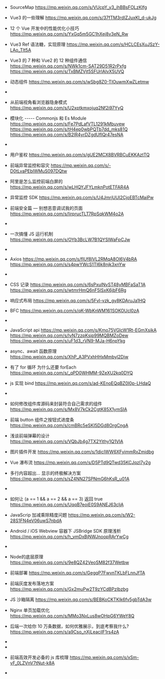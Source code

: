 * SourceMap
https://mp.weixin.qq.com/s/VUcpY_y3_ihBBsFOLzKlfg
* Vue3 的一些理解
https://mp.weixin.qq.com/s/37fTM3rdIZJuxKI_d-ukJg
* 12 个 Vue 开发中的性能优化小技巧 
https://mp.weixin.qq.com/s/YxGq5m5GC1hXej8v3eN_Rw
* Vue3 Ref 语法糖，实现原理
https://mp.weixin.qq.com/s/HCLCEsXuJSzY-LAo_Tlt5A
* Vue3 的 7 种和 Vue2 的 12 种组件通信
https://mp.weixin.qq.com/s/NWk1cm-SAT29D51R2rPxfg
https://mp.weixin.qq.com/s/TxBMZVjt5SFUrlAIvX5UVQ
* 动态组件
https://mp.weixin.qq.com/s/wSbg8Z0-TIOuwmXwZLetmw

*
* 从前端视角看浏览器隐身模式
https://mp.weixin.qq.com/s/U2xptkmxojuq2Nf2i97YyQ
* 模块化 ----- Commonjs 和 Es Module
https://mp.weixin.qq.com/s/Fe7PdLafVTL1291kMbuvew
https://mp.weixin.qq.com/s/tH4ep0wbPQTb7dd_mks81Q
https://mp.weixin.qq.com/s/B2IR4yrDZgdUfIQr47esNA
* 
* 用户鉴权
https://mp.weixin.qq.com/s/gUE2MCX8BVRBCuEKKAztTQ
* 前端异常监控和容灾
https://mp.weixin.qq.com/s/-D0tLvaPEbIWMuS097DQtw
* 阿里是怎么监控前端白屏的
https://mp.weixin.qq.com/s/wLHQYJFYLmknPotETFAR4A
* 异常监控 SDK
https://mp.weixin.qq.com/s/U4JmrjUUI2CjoEBTcMaiPw
* 前端安全篇 — 别想恶意调试我的页面
https://mp.weixin.qq.com/s/lirprucTLT7RpSqkWM4o2A

* 

* 一次搞懂 JS 运行机制
https://mp.weixin.qq.com/s/OYb3BcLW7B1QYSlWaFpCJw
* 
* Axios
https://mp.weixin.qq.com/s/fIUf8lVL2RMqA8Ol6V4bRA
https://mp.weixin.qq.com/s/s4pwYWcS1TI6k8njk3xnYw
* 
* CSS 记录
https://mp.weixin.qq.com/s/6sPxulNvST48yMBFaSaT1A
https://mp.weixin.qq.com/s/wtmrHmQ6nF5ISxK6jbF6Rg
* 响应式布局
https://mp.weixin.qq.com/s/5FvI-vzk_gy8KDAruJa1HQ
* BFC
https://mp.weixin.qq.com/s/qK-WbKnWM161SOKOUcl0zA
* 

* JavaScript api
https://mp.weixin.qq.com/s/Kmo75VGlcW1Rt-EGmXsikA
https://mp.weixin.qq.com/s/lvN7zzpKsjp99MQBMZoDew
https://mp.weixin.qq.com/s/uF1d3_rVN9-MJa-H6npYkg
* async、await 函数原理
https://mp.weixin.qq.com/s/XhP_A3PVxhHHxMmbyl2Diw
* 有了 for 循环 为什么还要 forEach 
https://mp.weixin.qq.com/s/_qPD0WHMM-9ZeXU2kq0DYQ
* js 实现 bind
https://mp.weixin.qq.com/s/ad-KEnoEQqBZ0I0p-LHdaQ
* 
* 如何修改组件库源码来封装符合自己需求的组件
https://mp.weixin.qq.com/s/Mx8V7kCk2CgtK85X1ymSIA
* 前端 button 组件之按钮式进度条
https://mp.weixin.qq.com/s/cmBRc5eSKI5DGd8OrgCngA
* 浅谈前端弹幕的设计
https://mp.weixin.qq.com/s/VQbJb4g7TX2Yithy1Q1VIA
* 图片插件开发
https://mp.weixin.qq.com/s/1dicIWW6XFyimmRxZmidbg
* Vue 瀑布流
https://mp.weixin.qq.com/s/D5PTd9QTwd35KCJqzI7y2g
* 多行内容超出... 显示的终极解决方案
https://mp.weixin.qq.com/s/sZ4NN27SPNmG6hKsR_u01A
* 

* 如何让 (a == 1 && a == 2 && a == 3) 返回 true
https://mp.weixin.qq.com/s/UqqB7eoiE0S9ANEJ63cljA
*  JavaScrip 加减乘除精度问题
https://mp.weixin.qq.com/s/W2-28S1FN4eV06uwS7nbdA
* Android / iOS Webview 容器下 JSBridge SDK 原理浅析
https://mp.weixin.qq.com/s/h_vmDxBjNWJnoopRArYwCg
* 
* Node的底层原理
https://mp.weixin.qq.com/s/9e8QZ42VeoSM82f37Wetbw
* 前端部署
https://mp.weixin.qq.com/s/GegqP7FwvnTKLbFLnnJfTA
* 前端灰度发布落地方案
https://mp.weixin.qq.com/s/Gx2muPw2T9zYCdBPzIbzbg
*  JS 沙箱隔离
https://mp.weixin.qq.com/s/BEBKoCKTKlk6fv5gbTdA3w
*  Nginx 单页加载优化
https://mp.weixin.qq.com/s/MMo3NxLus8wOHpG6YWeY8Q
*  后端一次给你 10 万条数据，如何优雅展示，到底考察我什么?
https://mp.weixin.qq.com/s/a9Cso_nXjLeacilF1rs4zA


*
*
* 前端高效开发必备的 js 库梳理
https://mp.weixin.qq.com/s/xSm-vF_0LZVnV7tNut-k8A
* 